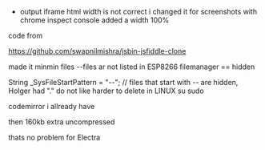 * output iframe html width is not correct i changed it for screenshots with chrome inspect console added a width 100%


code from

https://github.com/swapnilmishra/jsbin-jsfiddle-clone

made it minmin files --files ar not listed in ESP8266 filemanager == hidden

 String _SysFileStartPattern =  "\--"; // files that start with -- are hidden, Holger had  "\." do not like harder to delete in LINUX su sudo

codemirror i allready have

then 160kb extra uncompressed

thats no problem for Electra
